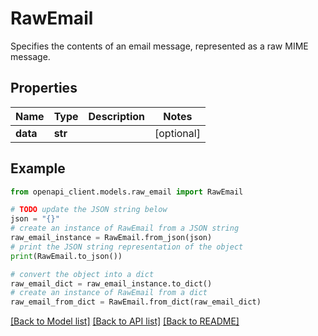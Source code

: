 # RawEmail

Specifies the contents of an email message, represented as a raw MIME message.

## Properties

Name | Type | Description | Notes
------------ | ------------- | ------------- | -------------
**data** | **str** |  | [optional] 

## Example

```python
from openapi_client.models.raw_email import RawEmail

# TODO update the JSON string below
json = "{}"
# create an instance of RawEmail from a JSON string
raw_email_instance = RawEmail.from_json(json)
# print the JSON string representation of the object
print(RawEmail.to_json())

# convert the object into a dict
raw_email_dict = raw_email_instance.to_dict()
# create an instance of RawEmail from a dict
raw_email_from_dict = RawEmail.from_dict(raw_email_dict)
```
[[Back to Model list]](../README.md#documentation-for-models) [[Back to API list]](../README.md#documentation-for-api-endpoints) [[Back to README]](../README.md)


